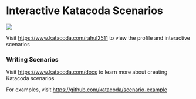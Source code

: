 # Interactive Katacoda Scenarios

[![](http://shields.katacoda.com/katacoda/rahul2511/count.svg)](https://www.katacoda.com/rahul2511 "Get your profile on Katacoda.com")

Visit https://www.katacoda.com/rahul2511 to view the profile and interactive scenarios

### Writing Scenarios
Visit https://www.katacoda.com/docs to learn more about creating Katacoda scenarios

For examples, visit https://github.com/katacoda/scenario-example
